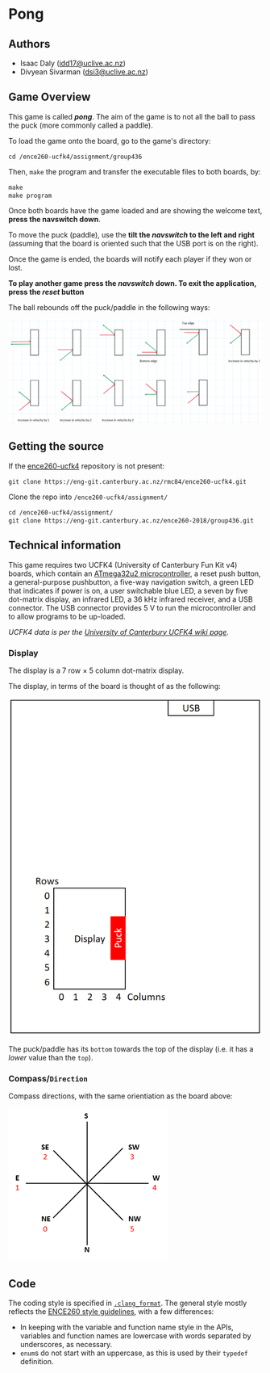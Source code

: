 # Pong

## Authors

- Isaac Daly (idd17@uclive.ac.nz)
- Divyean Sivarman (dsi3@uclive.ac.nz)

## Game Overview

This game is called <b>_pong_</b>. The aim of the game is to not all the ball to pass the puck (more commonly called a paddle).

To load the game onto the board, go to the game's directory:

```shell
cd /ence260-ucfk4/assignment/group436
```

Then, `make` the program and transfer the executable files to both boards, by:

```shell
make
make program
```

Once both boards have the game loaded and are showing the welcome text, **press the navswitch down**.

To move the puck (paddle), use the **tilt the _navswitch_ to the left and right** (assuming that the board is oriented such that the USB port is on the right).

Once the game is ended, the boards will notify each player if they won or lost.

**To play another game press the _navswitch_ down. To exit the application, press the _reset_ button**

The ball rebounds off the puck/paddle in the following ways:

![Image of the various possibilities for rebounding off the puck](media/rebound.png)

## Getting the source

If the [ence260-ucfk4](https://eng-git.canterbury.ac.nz/rmc84/ence260-ucfk4) repository is not present:

```shell
git clone https://eng-git.canterbury.ac.nz/rmc84/ence260-ucfk4.git
```

Clone the repo into `/ence260-ucfk4/assignment/`

```shell
cd /ence260-ucfk4/assignment/
git clone https://eng-git.canterbury.ac.nz/ence260-2018/group436.git
```

## Technical information

This game requires two UCFK4 (University of Canterbury Fun Kit v4) boards, which contain an [ATmega32u2 microcontroller](http://ecewiki.elec.canterbury.ac.nz/mediawiki/index.php/Atmel_ATmega32u2), a reset push button, a general-purpose pushbutton, a five-way navigation switch, a green LED that indicates if power is on, a user switchable blue LED, a seven by five dot-matrix display, an infrared LED, a 36 kHz infrared receiver, and a USB connector. The USB connector provides 5 V to run the microcontroller and to allow programs to be up-loaded.

_UCFK4 data is per the [University of Canterbury UCFK4 wiki page](http://ecewiki.elec.canterbury.ac.nz/mediawiki/index.php/UCFK4)_.

### Display

The display is a 7 row × 5 column dot-matrix display.

The display, in terms of the board is thought of as the following:

![Image of the board, which illustrates the orientation of the display's array](media/board.png)

The puck/paddle has its `bottom` towards the top of the display (i.e. it has a _lower_ value than the `top`).

### Compass/`Direction`

Compass directions, with the same orientiation as the board above:

![Image of the compass directions with the same orientation as above](media/compass.png)

## Code

The coding style is specified in [`.clang_format`](.clang_format). The general style mostly reflects the [ENCE260 style guidelines](https://learn.canterbury.ac.nz/pluginfile.php/529635/mod_resource/content/8/styleguidelines.html), with a few differences:

- In keeping with the variable and function name style in the APIs, variables and function names are lowercase with words separated by underscores, as necessary.
- `enum`s do not start with an uppercase, as this is used by their `typedef` definition.
